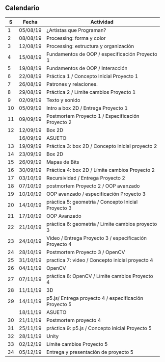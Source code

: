 ## Calendario

| S  | Fecha    | Actividad                                              |
|----|----------|--------------------------------------------------------|
| 1  | 05/08/19 | ¿Artistas que Programan?                               |
| 2  | 08/08/19 | Processing: forma y color                              |
| 3  | 12/08/19 | Processing: estructura y organización                  |
| 4  | 15/08/19 | Fundamentos de OOP / especificación Proyecto 1         |
| 5  | 19/08/19 | Fundamentos de OOP / Interacción                       |
| 6  | 22/08/19 | Práctica 1 / Concepto Inicial Proyecto 1               |
| 7  | 26/08/19 | Patrones y relaciones.                                 |
| 8  | 29/08/19 | Práctica 2 / Límite cambios Proyecto 1                 |
| 9  | 02/09/19 | Texto y sonido                                         |
| 10 | 05/09/19 | Intro a box 2D / Entrega Proyecto 1                    |
| 11 | 09/09/19 | Postmortem Proyecto 1 / Especificación Proyecto 2      |
| 12 | 12/09/19 | Box 2D                                                 |
|    | 16/09/19 | ASUETO                                                 |
| 13 | 19/09/19 | Práctica 3: box 2D / Concepto inicial proyecto 2       |
| 14 | 23/09/19 | Box 2D                                                 |
| 15 | 26/09/19 | Mapas de Bits                                          |
| 16 | 30/09/19 | Práctica 4: box 2D / Límite cambios Proyecto 2         |
| 17 | 03/10/19 | Recursividad / Entrega Proyecto 2                      |
| 18 | 07/10/19 | postmortem Proyecto 2 / OOP avanzado                   |
| 19 | 10/10/19 | OOP avanzado / especificación Proyecto 3               |
| 20 | 14/10/19 | práctica 5:  geometría / Concepto Inicial Proyecto 3   |
| 21 | 17/10/19 | OOP Avanzado                                           |
| 22 | 21/10/19 | práctica 6: geometría / Límite cambios proyecto 3      |
| 23 | 24/10/19 | Video / Entrega Proyecto 3 / especificación Proyecto 4 |
| 24 | 28/10/19 | Postmortem Proyecto 3 / OpenCV                         |
| 25 | 31/10/19 | practica 7: video / Concepto inicial proyecto 4        |
| 26 | 04/11/19 | OpenCV                                                 |
| 27 | 07/11/19 | práctica 8: OpenCV / Límite cambios Proyecto 4         |
| 28 | 11/11/19 | 3D                                                     |
| 29 | 14/11/19 | p5.js/ Entrega proyecto 4 / especificación Proyecto 5  |
|    | 18/11/19 | ASUETO                                                 |
| 30 | 21/11/19 | Postmortem proyecto 4                                  |
| 31 | 25/11/19 | práctica 9: p5.js / Concepto inicial Proyecto 5        |
| 32 | 28/11/19 | Unity                                                  |
| 33 | 02/12/19 | Límite cambios Proyecto 5                              |
| 34 | 05/12/19 | Entrega y presentación de proyecto 5                   |
